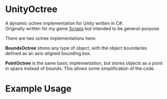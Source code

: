 UnityOctree
===========

A dynamic octree implementation for Unity written in C#.    
Originally written for my game [Scraps](http://www.scrapsgame.com) but intended to be general-purpose.

There are two octree implementations here:

**BoundsOctree** stores any type of object, with the object boundaries defined as an axis-aligned bounding box.

**PointOctree** is the same basic implementation, but stores objects as a point in space instead of bounds. This allows some simplification of the code.

Example Usage
===========